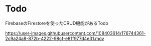 # Todo
FirebaseのFirestoreを使ったCRUD機能があるTodo

https://user-images.githubusercontent.com/108403614/176744361-2c9a24a8-872b-4222-98cf-e81f977d4e31.mov
